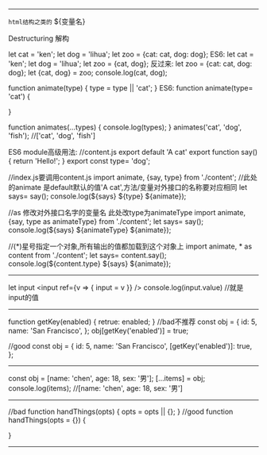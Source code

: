 ******************************************************************
`html结构之类的`  ${变量名}

Destructuring 解构

let cat = 'ken';
let dog = 'lihua';
let zoo = {cat: cat, dog: dog};
ES6:
let cat = 'ken';
let dog = 'lihua';
let zoo = {cat, dog};
反过来:
let zoo = {cat: cat, dog: dog};
let {cat, dog} = zoo;
console.log(cat, dog);

function animate(type) {
    type = type || 'cat';
}
ES6:
function animate(type= 'cat') {

}

function animates(...types) {
    console.log(types);
}
animates('cat', 'dog', 'fish'); //['cat', 'dog', 'fish']


ES6 module高级用法:
//content.js
export default 'A cat'
export function say() {
    return 'Hello!';
}
export const type= 'dog';

//index.js要调用content.js
import animate, {say, type} from './content';   //此处的animate 是default默认的值'A cat',方法/变量对外接口的名称要对应相同
let says= say();
console.log(${says}  ${type}  ${animate});

//as 修改对外接口名字的变量名   此处改type为animateType
import animate, {say, type as animateType} from './content';
let says= say();
console.log(${says}  ${animateType}  ${animate});

//(*)星号指定一个对象,所有输出的值都加载到这个对象上
import animate, * as content from './content';
let says= content.say();
console.log(${content.type}  ${says}  ${animate});

******************************************************************
let input
<input ref={v => {
          input = v
        }} />
console.log(input.value)    //就是input的值
******************************************************************
function getKey(enabled) {
    retrue: enabled;
}
//bad不推荐
const obj = {
    id: 5,
    name: 'San Francisco',
};
obj[getKey('enabled')] = true;

//good
const obj = {
    id: 5,
    name: 'San Francisco',
    [getKey('enabled')]: true,
};
******************************************************************
const obj = [name: 'chen', age: 18, sex: '男'];
[...items] = obj;
console.log(items);  //[name: 'chen', age: 18, sex: '男']
******************************************************************
//bad
function handThings(opts) {
    opts = opts || {};
}
//good
function handThings(opts = {}) {
    
}
******************************************************************